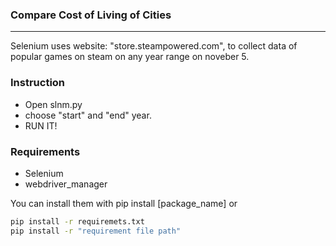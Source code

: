 ### Compare Cost of Living of Cities
---
Selenium uses website: "store.steampowered.com", 
to collect data of popular games on steam on any year range 
on noveber 5.

### Instruction

* Open slnm.py 
* choose "start" and "end" year.
* RUN IT! 

### Requirements 

* Selenium
* webdriver_manager

You can install them with pip install [package_name]
or 
```Bash 
pip install -r requiremets.txt
pip install -r "requirement file path"
```